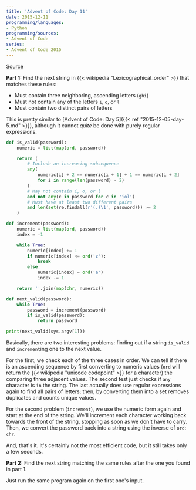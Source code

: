 ```yaml
---
title: 'Advent of Code: Day 11'
date: 2015-12-11
programming/languages:
- Python
programming/sources:
- Advent of Code
series:
- Advent of Code 2015
---
```

<a href="http://adventofcode.com/day/11">Source</a>

**Part 1:** Find the next string in {{< wikipedia "Lexicographical_order" >}} that matches these rules:


* Must contain three neighboring, ascending letters (`ghi`)
* Must not contain any of the letters `i`, `o`, or `l`
* Must contain two distinct pairs of letters


<!--more-->

This is pretty similar to [Advent of Code: Day 5]({{< ref "2015-12-05-day-5.md" >}}), although it cannot *quite* be done with purely regular expressions.

```python
def is_valid(password):
    numeric = list(map(ord, password))

    return (
        # Include an increasing subsequence
        any(
            numeric[i] + 2 == numeric[i + 1] + 1 == numeric[i + 2]
            for i in range(len(password) - 2)
        )
        # May not contain i, o, or l
        and not any(c in password for c in 'iol')
        # Must have at least two different pairs
        and len(set(re.findall(r'(.)\1', password))) >= 2
    )

def increment(password):
    numeric = list(map(ord, password))
    index = -1

    while True:
        numeric[index] += 1
        if numeric[index] <= ord('z'):
            break
        else:
            numeric[index] = ord('a')
            index -= 1

    return ''.join(map(chr, numeric))

def next_valid(password):
    while True:
        password = increment(password)
        if is_valid(password):
            return password

print(next_valid(sys.argv[1]))
```

Basically, there are two interesting problems: finding out if a string `is_valid` and `increment`ing one to the next value.

For the first, we check each of the three cases in order. We can tell if there is an ascending sequence by first converting to numeric values (`ord` will return the {{< wikipedia "unicode codepoint" >}} for a character) the comparing three adjacent values. The second test just checks if `any` character is `in` the string. The last actually does use regular expressions again to find all pairs of letters; then, by converting them into a set removes duplicates and counts unique values.

For the second problem (`increment`), we use the numeric form again and start at the end of the string. We'll increment each character working back towards the front of the string, stopping as soon as we don't have to carry. Then, we convert the password back into a string using the inverse of `ord`: `chr`.

And, that's it. It's certainly not the most efficient code, but it still takes only a few seconds.

**Part 2:** Find the next string matching the same rules after the one you found in part 1.

Just run the same program again on the first one's input.
